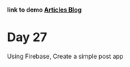#### link to demo [Articles Blog](https://abiola-farounbi.github.io/ecx-30days-of-code/day26/)

Day 27
==================
Using Firebase, Create a simple post app
